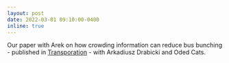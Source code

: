 ```yaml
---
layout: post
date: 2022-03-01 09:10:00-0400
inline: true
---
```

Our paper with Arek on how crowding information can reduce bus bunching - published in [Transporation](https://doi.org/10.1007/s11116-022-10270-3) - with Arkadiusz Drabicki and Oded Cats. 
